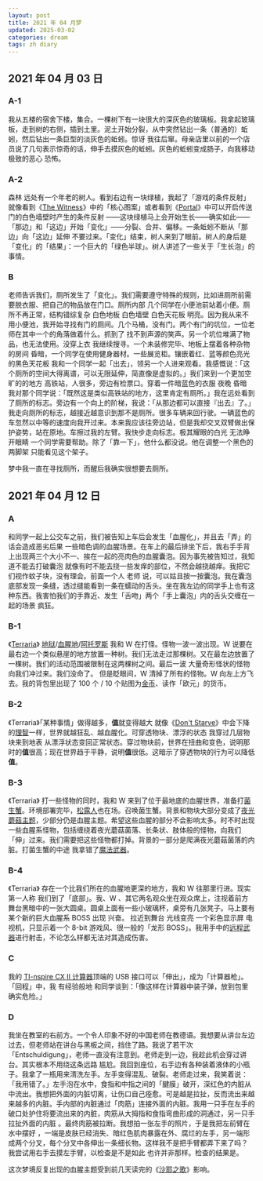 ```yaml
---
layout: post
title: 2021 年 04 月梦
updated: 2025-03-02
categories: dream
tags: zh diary
---
```

## 2021 年 04 月 03 日

### A-1

我从五楼的宿舍下楼，集合。一棵树下有一块很大的深灰色的玻璃板。我拿起玻璃板，走到树的右侧，插到土里。泥土开始分裂，从中<dr-think>突然</dr-think>钻出一条（普通的）蚯蚓，然后钻出一条巨型的淡灰色的蚯蚓。<dr-t>惊讶</dr-t> 我往后窜。母亲店里以前的一个店员说了几句表示惊奇的话，伸手去摸灰色的蚯蚓。灰色的蚯蚓变成肠子，向我移动 <dr-t>极致的恶心</dr-t> <dr-tt>恐怖</dr-tt>。

### A-2

&#8203;<dr-t><dr-recog>森林</dr-recog></dr-t> 远处有一个年老的<dr-recog>树人</dr-recog>。看到右边有一块<dr-recog>绿植</dr-recog>，我起了「游戏的条件反射」<dr-t><dr-comm>就像看到《<a href="https://zh.wikipedia.org/wiki/%E8%A7%81%E8%AF%81%E8%80%85">The Witness</a>》中的「核心图案」或者看到《<a href="https://en.wikipedia.org/wiki/Portal_(video_game)">Portal</a>》中可以开启传送门的白色墙壁时产生的条件反射</dr-comm></dr-t> ——<dr-think>这块绿植马上会开始生长</dr-think>——<dr-think>确实</dr-think>如此——「那边」和「这边」开始「变化」——分裂、合并、偏移。一条蚯蚓不断从「那边」向「这边」延伸 <dr-t><dr-think>不要过来</dr-think></dr-t>。「变化」结束，树人来到了眼前。树人的身后是「变化」的「结果」：一个巨大的「绿色半球」。树人讲述了一些关于「生长泡」的事情。

### B

老师告诉我们，厕所发生了「变化」。我们需要遵守特殊的规则，比如进厕所前需要脱衣服、把自己的物品放在门口。<dr-t>厕所内部</dr-t> 几个同学在小便池前站着小便。厕所不再正常，结构错综复杂 <dr-t>白色地板</dr-t> <dr-tt>白色墙壁</dr-tt> <dr-t>白色天花板</dr-t> <dr-tt>明亮</dr-tt>。因为我从来不用小便池，我开始寻找有门的厕间。几个马桶，没有门。两个有门的坑位，一位老师在其中一个的角落做着什么。<dr-think>抓到了 <dr-t>找不到声源的笑声</dr-t>。</dr-think>另一个坑位堆满了物品，<dr-think>也</dr-think>无法使用。<dr-t>没穿上衣</dr-t> 我继续搜寻。一个未装修完毕、地板上摆着各种杂物的房间 <dr-t>昏暗</dr-t>，一个同学在使用健身器材。一些展览柜。<dr-t>镶嵌着红、蓝等颜色亮光的黑色天花板</dr-t> 我和一个同学一起「出去」，领另一个人进来观看。我感慨说：「这个厕所的空间大得离谱，可以无限延伸，简直像是虚拟的。」我们来到一个更加空旷的的地方 <dr-t><dr-recog>高铁站</dr-recog></dr-t>，人很多，旁边有<dr-recog>检票口</dr-recog>。<dr-t>穿着一件暗蓝色的衣服</dr-t> <dr-tt>夜晚</dr-tt> <dr-t>昏暗</dr-t> 我对那个同学说：「既然这是类似高铁站的地方，这里肯定有厕所。」我在远处看到了厕所的标志。旁边有一个向上的阶梯，我说：「从那边都可以直接『出去』了。」我走向厕所的标志，越接近越意识到<dr-think>那不是厕所</dr-think>。很多车辆来回行驶。一辆蓝色的车<dr-think>忽然</dr-think>以中等的速度向我开过来。<dr-think>本来</dr-think>我应该往旁边站，<dr-think>但是</dr-think>我<dr-think>却</dr-think>交叉双臂做出保护姿势，站在原地。车擦过我的左臂。我快步走向标志。<dr-t>极其耀眼的白光</dr-t> <dr-tt>无法睁开眼睛</dr-tt> 一个同学需要帮助。除了「靠一下」，他什么都没说。他在调整一个黑色的两脚架 <dr-t>只能看见这个架子</dr-t>。

&#8203;<dr-t><dr-comm>梦中我一直在寻找厕所，而醒后我确实很想要去厕所。</dr-comm></dr-t>

## 2021 年 04 月 12 日

### A

和同学一起上公交车之前，我们被告知上车后会发生「血腥化」，并且去「弄」的话会造成恶劣后果 <dr-t><dr-think>一些暗色调的血腥场景</dr-think></dr-t>。在车上的最后排坐下后，我右手手背上出现两三个大小不一、挨在一起的亮肉色的血腥囊泡。因为事先被告知过，我知道不能去打破囊泡 <dr-t><dr-comm>就像有时不能去挠一些发痒的部位，不然会越挠越痒</dr-comm></dr-t>。我把它们视作蚊子块，没有理会。前面一个人 <dr-t><dr-recog>老师</dr-recog></dr-t> 说，可以姑且按一按囊泡。我在囊泡底部发现一条缝，透过缝能看到一条在蠕动的舌头。坐在我左边的同学手上也有这种东西。我害怕我们的手靠近、发生「舌吻」<dr-t><dr-think>两个「手上囊泡」内的舌头交缠在一起的场景 <dr-tt>疯狂</dr-tt></dr-think></dr-t>。

### B-1

&#8203;<dr-t><dr-persp>《<a href="https://zh.wikipedia.org/wiki/%E6%B3%B0%E6%8B%89%E7%91%9E%E4%BA%9A">Terraria</a>》</dr-persp></dr-t> <dr-tt><a href="https://terraria.wiki.gg/zh/wiki/%E5%9C%B0%E7%8B%B1">地狱</a>/<a href="https://terraria.wiki.gg/zh/wiki/%E7%8C%A9%E7%BA%A2%E4%B9%8B%E5%9C%B0">血腥地</a>/<a href="https://frackinuniverse.miraheze.org/wiki/Atropus">阿托罗斯</a></dr-tt> 我和 W 在打怪。怪物一波一波出现。W 说要在最右边一个类似悬崖的地方放置一种树。我们无法走过那棵树。又在最左边放置了一棵树。我们的活动范围被限制在这两棵树之间。<dr-t>最后一波</dr-t> 大量奇形怪状的怪物向我们冲过来。<dr-think>我们没命了。</dr-think> <dr-think>但是</dr-think>眨眼间，W 清掉了所有的怪物。W 向左上方飞去。我的背包里出现了 100 个 / 10 个贴图为[金币](https://terraria.wiki.gg/zh/wiki/%E9%92%B1%E5%B8%81)、读作「欧元」的货币。

### B-2

&#8203;<dr-t><dr-persp>《Terraria》</dr-persp></dr-t>「某种事情」做得越多，**值**就变得越大 <dr-t><dr-comm>就像《<a href="https://zh.wikipedia.org/wiki/%E9%A5%A5%E8%8D%92_(%E6%B8%B8%E6%88%8F)">Don't Starve</a>》中会下降的<a href="https://dontstarve.fandom.com/zh/wiki/%E7%90%86%E6%99%BA">理智</a>一样</dr-comm></dr-t>，世界就越狂乱、越血腥化。<dr-t>可穿透物块、漂浮的状态</dr-t> 我穿过几层物块来到地表 <dr-t>从漂浮状态变回正常状态</dr-t>。<dr-think>穿过物块前，世界在扭曲和变色，说明那时的<strong>值</strong>很高；现在世界趋于平静，说明<strong>值</strong>很低。这暗示了穿透物块的行为可以降低<strong>值</strong>。</dr-think>

### B-3

&#8203;<dr-t><dr-persp>《Terraria》</dr-persp></dr-t> 打一些怪物的同时，我和 W 来到了位于最地底的血腥世界，准备打[菌生蟹](https://terraria-calamity-mod.fandom.com/zh/wiki/%E8%8F%8C%E7%94%9F%E8%9F%B9?variant=zh)。环境部署完毕，[松露人](https://terraria.wiki.gg/zh/wiki/%E6%9D%BE%E9%9C%B2%E4%BA%BA?variant=zh-hant)<dr-think>也</dr-think>在场。召唤菌生蟹。背景和物块大部分变成了[夜光蘑菇主题](https://terraria.wiki.gg/zh/wiki/%E5%8F%91%E5%85%89%E8%98%91%E8%8F%87%E7%94%9F%E7%89%A9%E7%BE%A4%E8%90%BD)，少部分<dr-think>仍</dr-think>是血腥主题。<dr-think>希望这些血腥的部分不会影响太多。</dr-think>时不时出现一些血腥系怪物，包括缠绕着夜光蘑菇菌落、长条状、肢体般的怪物，向我们「伸」过来。我们需要把这些怪物都打掉。背景的一部分是爬满夜光蘑菇菌落的内脏。<dr-t>打菌生蟹的中途</dr-t> <dr-think>我拿错了<a href="https://terraria.wiki.gg/zh/wiki/%E9%AD%94%E6%B3%95%E6%AD%A6%E5%99%A8">魔法武器</a>。</dr-think>

### B-4

&#8203;<dr-t><dr-persp>《Terraria》</dr-persp></dr-t> 存在一个比我们所在的血腥地更深的地方，我和 W 往那里行进。<dr-t><dr-persp>现实</dr-persp> </dr-t><dr-tt><dr-persp>第一人称</dr-persp></dr-tt> 我们到了「底部」。我、W 、其它两名<dr-recog>观众</dr-recog>坐在<dr-t>观众席</dr-t>上，注视着前方舞台黑暗中的一张大圆桌。圆桌上面有一些小玻璃杯，桌旁有几张凳子。<dr-think>马上要有某个新的巨大血腥系 BOSS 出现 <dr-t>兴奋</dr-t>。</dr-think> <dr-t><dr-persp>拉近到舞台</dr-persp></dr-t> <dr-tt>光线变亮</dr-tt> 一个彩色显示屏 <dr-t><dr-recog>电视机</dr-recog></dr-t>，<dr-think>只</dr-think>显示着一个 8-bit 游戏风、<dr-think>很一般</dr-think>的「龙形 BOSS」。我用手中的[远程武器](https://terraria.wiki.gg/zh/wiki/%E8%BF%9C%E7%A8%8B%E6%AD%A6%E5%99%A8)进行射击，不论怎么样都无法对其造成伤害。

### C

我的 [TI-nspire CX II 计算器](https://en.wikipedia.org/wiki/TI-Nspire_series)顶端的 USB 接口可以「伸出」，成为「计算器枪」。「回程」中，我 <dr-t>有经验般地</dr-t> 和同学谈到：「像这样在计算器中装子弹，放到包里确实危险。」

### D

我坐在教室的右前方。一个令人印象不好的中国老师在教德语。我想要从讲台左边过去，<dr-think>但</dr-think>老师站在讲台与黑板之间，挡住了路。我说了若干次「Entschuldigung」，老师<dr-think>一直</dr-think>没有注意到。老师走到一边，我趁此机会穿过讲台。<dr-think>其实根本不用绕这条远路 <dr-t>尴尬</dr-t>。</dr-think>我回到座位，右手边有各种装着液体的小瓶子。我拿了一瓶用来清洗左手。左手变得混乱、破裂。老师走过来，我笑着说：「我用错了。」左手泡在水中，食指和中指之间的「腱膜」破开，深红色的内脏从中流出。我想把外面的内脏切离，让伤口自己痊愈。<dr-think>可是</dr-think>越是拉扯，<dr-think>反而</dr-think>流出来越来越多的内脏。手内部的内脏通过「肉筋」连接外面的内脏。我用一只手在左手的破口处护住将要流出来的内脏，肉筋从大拇指和食指弯曲形成的洞通过，另一只手拉扯外面的内脏 <dr-t><dr-contra /></dr-t>。<dr-think>最终</dr-think>肉筋被拉断。我想拍一张左手的照片，于是我把左前臂在水中摆好 <dr-t><dr-contra /></dr-t>，一端是皮肤已经消失、暗红色肌肉暴露在外、腐烂的左手，另一端形成两个分叉，每个分叉中各伸出一条细长物。<dr-think>这样我不是把手臂都弄下来了吗？</dr-think> 我尝试用右手去摸左手臂，以检查是不是如此 <dr-t><dr-think>也许并非那样</dr-think></dr-t>。检查的结果是<dr-fog />。

&#8203;<dr-t><dr-comm>这次梦境反复出现的血腥主题受到前几天读完的《<a href="https://zh.wikipedia.org/zh-hant/%E6%B2%99%E8%80%B6%E4%B9%8B%E6%AD%8C">沙耶之歌</a>》影响。</dr-comm></dr-t>
